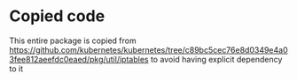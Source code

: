 # Copied code

This entire package is copied from https://github.com/kubernetes/kubernetes/tree/c89bc5cec76e8d0349e4a03fee812aeefdc0eaed/pkg/util/iptables to avoid having explicit dependency to it
